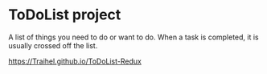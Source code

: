 # ToDoList project

A list of things you need to do or want to do. When a task is completed, it is usually crossed off the list.

https://Traihel.github.io/ToDoList-Redux